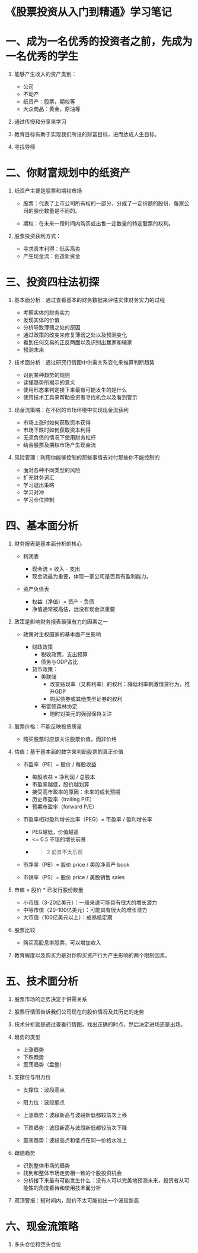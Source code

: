 《股票投资从入门到精通》学习笔记
============================

# 一、成为一名优秀的投资者之前，先成为一名优秀的学生

1. 能够产生收入的资产类别：

    * 公司
    * 不动产
    * 纸资产：股票，期权等
    * 大众商品：黄金，原油等

2. 通过传授和分享来学习

3. 教育目标有助于实现我们所设的财富目标，进而达成人生目标。

4. 寻找导师

# 二、你财富规划中的纸资产

1. 纸资产主要是股票和期权市场

    * 股票：代表了上市公司所有权的一部分，分成了一定份额的股份，每家公司的股份数量是不同的。
    
    * 期权：在未来一段时间内购买或出售一定数量的特定股票的权利。

2. 股票投资获利方式：

    * 寻求资本利得：低买高卖
    * 产生现金流：创造新资金

# 三、投资四柱法初探

1. 基本面分析：通过查看基本的财务数据来评估实体财务实力的过程

    * 考察实体的财务实力
    * 发现实体的价值
    * 分析导致薄弱之处的原因
    * 通过政策的改变来修复薄弱之处以及预测变化
    * 看到任何交易的正反两面以及识别出赢家和输家
    * 预测未来

2. 技术面分析：通过研究行情图中供需关系变化来推算判断趋势

    * 识别某种趋势的规则
    * 读懂趋势所揭示的意义
    * 使用形态来判定接下来最有可能发生的是什么
    * 使用技术工具来帮助投资者寻找机会以及看到警示

3. 现金流策略：在不同的市场环境中实现现金流获利

    * 市场上涨时如何获取资本获得
    * 市场下跌时如何获取资本利得
    * 无须负债的情况下使用财务杠杆
    * 结合股票及期权市场产生现金流
 
4. 风险管理：利用你能够控制的那些事情去对付那些你不能控制的

    * 面对各种不同类型的风险
    * 扩充财务词汇
    * 学习退出策略
    * 学习对冲
    * 学习仓位控制

# 四、基本面分析

1. 财务报表是基本面分析的核心

    * 利润表

        * 现金流 = 收入 - 支出
        * 现金流最为重要，体现一家公司是否具有盈利能力。
     
    * 资产负债表

        * 权益（净值）= 资产 - 负债
        * 净值通常被高估，远没有现金流重要

2. 政策是影响财务报表最强有力的因素之一

    * 政策对主权国家的基本面产生影响

         * 财政政策
             * 税收政策，支出预算
             * 债务与GDP占比
         * 货币政策：
             * 美联储
                 * 改变贴现率（又称利率）的权利：降低利率刺激借贷行为，推升GDP
                 * 购买债券或其他类型证券的权利
             * 布雷顿森林协定
                 * 随时对美元的强弱保持关注
 
3. 股票价格：不能反映投资质量

    * 购买股票时应该关注股票价值，而非价格

4. 估值：基于基本面的数字来判断股票的真正价值

    * 市盈率（PE）= 股价 / 每股收益
        * 每股收益 = 净利润 / 总股本
        * 市盈率越低，股价越划算
        * 接受高市盈率的原因：未来的成长预期
        * 历史市盈率（trailing P/E）
        * 预期市盈率（forward P/E）
    
    * 市盈率相对盈利增长比率（PEG）= 市盈率 / 盈利增长率
        * PEG越低，价值越高
        * <= 0.5 不错的增长前景
        * > 2 前景不太乐观

    * 市净率（PB）= 股价 price / 美股净资产 book

    * 市销率（PS）= 股价 price / 美股销售 sales

 5. 市值 = 股价 * 已发行股份数量

    * 小市值（3-20亿美元）：一般来说可能具有很大的增长潜力
    * 中等市值（20-100亿美元）：可能具有很大的增长潜力
    * 大市值（100亿美元以上）：成熟稳定期

6. 股票比较

    * 购买高股息率股票，可以增加收入

7. 教育程度以及购买力是对你购买资产行为产生影响的两个限制因素。

# 五、技术面分析

1. 股票市场的走势决定于供需关系

2. 股票行情图告诉我们公司现在的股价情况及其历史的走势

3. 技术分析就是通过查看行情图，找出正确的时点，然后决定进场还是出场。

4. 趋势的类型

    * 上涨趋势
    * 下跌趋势
    * 震荡趋势（盘整）

5. 支撑位与阻力位

    * 支撑位：波段高点
    * 阻力位：波段低点

    * 上涨趋势：波段新高与波段新低都较前次上移
    * 下跌趋势：波段新高与波段新低都较前次下降
    * 震荡趋势：波段高点和低点在同一价格水准上

6. 跟随趋势

    * 识别整体市场的趋势
    * 找到和整体市场走势相一致的个股投资机会
    * 分析接下来最有可能发生什么：没有人可以完美地预测未来，投资者从可能性的角度看待和使用技术面分析

7. 双顶警报：短时间内，股价不太可能创出一个波段新高


# 六、现金流策略

1. 多头仓位和空头仓位

















